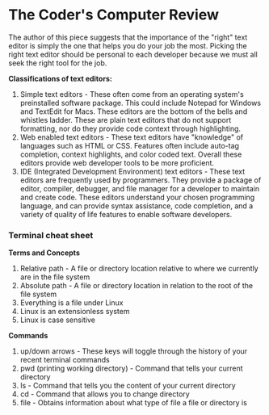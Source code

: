 # The Coder's Computer Review

The author of this piece suggests that the importance of the "right" text editor is simply the one that helps you do your job the most.  Picking the right text editor should be personal to each developer because we must all seek the right tool for the job.

**Classifications of text editors:**

1. Simple text editors - These often come from an operating system's preinstalled software package.  This could include Notepad for Windows and TextEdit for Macs.  These editors are the bottom of the bells and whistles ladder.  These are plain text editors that do not support formatting, nor do they provide code context through highlighting.
2. Web enabled text editors - These text editors have "knowledge" of languages such as HTML or CSS.  Features often include auto-tag completion, context highlights, and color coded text. Overall these editors provide web developer tools to be more proficient.
3. IDE (Integrated Development Environment) text editors - These text editors are frequently used by programmers.  They provide a package of editor, compiler, debugger, and file manager for a developer to maintain and create code.  These editors understand your chosen programming language, and can provide syntax assistance, code completion, and a variety of quality of life features to enable software developers.

### Terminal cheat sheet

**Terms and Concepts**
1. Relative path - A file or directory location relative to where we currently are in the file system
2. Absolute path - A file or directory location in relation to the root of the file system
3. Everything is a file under Linux
4. Linux is an extensionless system
5. Linux is case sensitive

**Commands**
1. up/down arrows - These keys will toggle through the history of your recent terminal commands
2. pwd (printing working directory) - Command that tells your current directory
3. ls - Command that tells you the content of your current directory
4. cd - Command that allows you to change directory
5. file - Obtains information about what type of file a file or directory is